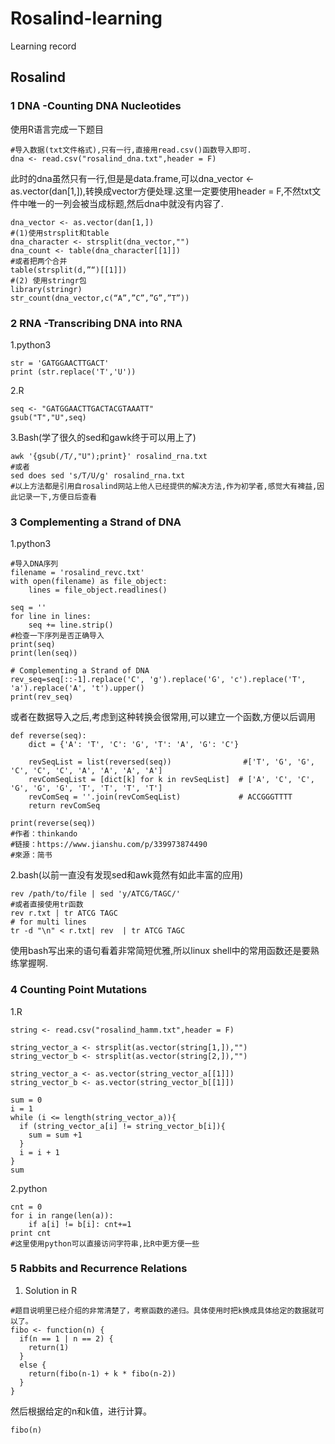 # Rosalind-learning 
Learning record 
## Rosalind 
### 1 DNA -Counting DNA Nucleotides  
使用R语言完成一下题目  
```
#导入数据(txt文件格式),只有一行,直接用read.csv()函数导入即可.  
dna <- read.csv("rosalind_dna.txt",header = F)  
```
此时的dna虽然只有一行,但是是data.frame,可以dna_vector <- as.vector(dan[1,]),转换成vector方便处理.这里一定要使用header = F,不然txt文件中唯一的一列会被当成标题,然后dna中就没有内容了.  
```
dna_vector <- as.vector(dan[1,])  
#(1)使用strsplit和table   
dna_character <- strsplit(dna_vector,"")  
dna_count <- table(dna_character[[1]])  
#或者把两个合并  
table(strsplit(d,”“)[[1]])  
#(2) 使用stringr包 
library(stringr)  
str_count(dna_vector,c(“A”,”C”,”G”,”T”))  
```
### 2 RNA -Transcribing DNA into RNA
1.python3  
```
str = 'GATGGAACTTGACT'
print (str.replace('T','U'))
```  
2.R
```
seq <- "GATGGAACTTGACTACGTAAATT"
gsub("T","U",seq)
```
3.Bash(学了很久的sed和gawk终于可以用上了)
```
awk '{gsub(/T/,"U");print}' rosalind_rna.txt
#或者
sed does sed 's/T/U/g' rosalind_rna.txt
#以上方法都是引用自rosalind网站上他人已经提供的解决方法,作为初学者,感觉大有裨益,因此记录一下,方便日后查看
```
### 3 Complementing a Strand of DNA
1.python3
```
#导入DNA序列
filename = 'rosalind_revc.txt'
with open(filename) as file_object:
    lines = file_object.readlines()

seq = ''
for line in lines:
    seq += line.strip()
#检查一下序列是否正确导入
print(seq)
print(len(seq))

# Complementing a Strand of DNA
rev_seq=seq[::-1].replace('C', 'g').replace('G', 'c').replace('T', 'a').replace('A', 't').upper()
print(rev_seq)
```
或者在数据导入之后,考虑到这种转换会很常用,可以建立一个函数,方便以后调用
```
def reverse(seq):
    dict = {'A': 'T', 'C': 'G', 'T': 'A', 'G': 'C'}
 
    revSeqList = list(reversed(seq))                #['T', 'G', 'G', 'C', 'C', 'C', 'A', 'A', 'A', 'A']
    revComSeqList = [dict[k] for k in revSeqList]  # ['A', 'C', 'C', 'G', 'G', 'G', 'T', 'T', 'T', 'T']
    revComSeq = ''.join(revComSeqList)             # ACCGGGTTTT
    return revComSeq

print(reverse(seq))
#作者：thinkando
#链接：https://www.jianshu.com/p/339973874490
#來源：简书
```
2.bash(以前一直没有发现sed和awk竟然有如此丰富的应用)
```
rev /path/to/file | sed 'y/ATCG/TAGC/'
#或者直接使用tr函数
rev r.txt | tr ATCG TAGC
# for multi lines
tr -d "\n" < r.txt| rev  | tr ATCG TAGC
```
使用bash写出来的语句看着非常简短优雅,所以linux shell中的常用函数还是要熟练掌握啊.

### 4 Counting Point Mutations
1.R
```
string <- read.csv("rosalind_hamm.txt",header = F)

string_vector_a <- strsplit(as.vector(string[1,]),"")
string_vector_b <- strsplit(as.vector(string[2,]),"")

string_vector_a <- as.vector(string_vector_a[[1]])
string_vector_b <- as.vector(string_vector_b[[1]])

sum = 0
i = 1
while (i <= length(string_vector_a)){
  if (string_vector_a[i] != string_vector_b[i]){
    sum = sum +1
  }
  i = i + 1
}
sum
```
2.python
```
cnt = 0
for i in range(len(a)):
    if a[i] != b[i]: cnt+=1
print cnt
#这里使用python可以直接访问字符串,比R中更方便一些
```
### 5 Rabbits and Recurrence Relations
1. Solution in R
```
#题目说明里已经介绍的非常清楚了，考察函数的递归。具体使用时把k换成具体给定的数据就可以了。
fibo <- function(n) {
  if(n == 1 | n == 2) {
    return(1)
  }
  else {
    return(fibo(n-1) + k * fibo(n-2))
  }
}
```
然后根据给定的n和k值，进行计算。
```
fibo(n)
```
